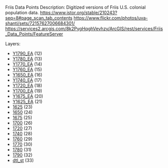 Friis Data Points
Description: Digitized versions of Friis U.S. colonial population data. https://www.jstor.org/stable/210243?seq=8#page_scan_tab_contents https://www.flickr.com/photos/uva-shanti/sets/72157627006684301/ 
https://services2.arcgis.com/8k2PygHqghVevhzy/ArcGIS/rest/services/Friis_Data_Points/FeatureServer

Layers:  
<ul>
<li><a href="/8k2PygHqghVevhzy/ArcGIS/rest/services/Friis_Data_Points/FeatureServer/12">Y1790_EA</a> (12)</li>
<li><a href="/8k2PygHqghVevhzy/ArcGIS/rest/services/Friis_Data_Points/FeatureServer/13">Y1780_EA</a> (13)</li>
<li><a href="/8k2PygHqghVevhzy/ArcGIS/rest/services/Friis_Data_Points/FeatureServer/14">Y1770_EA</a> (14)</li>
<li><a href="/8k2PygHqghVevhzy/ArcGIS/rest/services/Friis_Data_Points/FeatureServer/15">Y1760_EA</a> (15)</li>
<li><a href="/8k2PygHqghVevhzy/ArcGIS/rest/services/Friis_Data_Points/FeatureServer/16">Y1650_EA</a> (16)</li>
<li><a href="/8k2PygHqghVevhzy/ArcGIS/rest/services/Friis_Data_Points/FeatureServer/17">Y1740_EA</a> (17)</li>
<li><a href="/8k2PygHqghVevhzy/ArcGIS/rest/services/Friis_Data_Points/FeatureServer/18">Y1720_EA</a> (18)</li>
<li><a href="/8k2PygHqghVevhzy/ArcGIS/rest/services/Friis_Data_Points/FeatureServer/19">Y1700_EA</a> (19)</li>
<li><a href="/8k2PygHqghVevhzy/ArcGIS/rest/services/Friis_Data_Points/FeatureServer/20">Y1675_EA</a> (20)</li>
<li><a href="/8k2PygHqghVevhzy/ArcGIS/rest/services/Friis_Data_Points/FeatureServer/21">Y1625_EA</a> (21)</li>
<li><a href="/8k2PygHqghVevhzy/ArcGIS/rest/services/Friis_Data_Points/FeatureServer/23">1625</a> (23)</li>
<li><a href="/8k2PygHqghVevhzy/ArcGIS/rest/services/Friis_Data_Points/FeatureServer/24">1650</a> (24)</li>
<li><a href="/8k2PygHqghVevhzy/ArcGIS/rest/services/Friis_Data_Points/FeatureServer/25">1675</a> (25)</li>
<li><a href="/8k2PygHqghVevhzy/ArcGIS/rest/services/Friis_Data_Points/FeatureServer/26">1700</a> (26)</li>
<li><a href="/8k2PygHqghVevhzy/ArcGIS/rest/services/Friis_Data_Points/FeatureServer/27">1720</a> (27)</li>
<li><a href="/8k2PygHqghVevhzy/ArcGIS/rest/services/Friis_Data_Points/FeatureServer/28">1740</a> (28)</li>
<li><a href="/8k2PygHqghVevhzy/ArcGIS/rest/services/Friis_Data_Points/FeatureServer/29">1760</a> (29)</li>
<li><a href="/8k2PygHqghVevhzy/ArcGIS/rest/services/Friis_Data_Points/FeatureServer/30">1770</a> (30)</li>
<li><a href="/8k2PygHqghVevhzy/ArcGIS/rest/services/Friis_Data_Points/FeatureServer/31">1780</a> (31)</li>
<li><a href="/8k2PygHqghVevhzy/ArcGIS/rest/services/Friis_Data_Points/FeatureServer/32">1790</a> (32)</li>
<li><a href="/8k2PygHqghVevhzy/ArcGIS/rest/services/Friis_Data_Points/FeatureServer/33">dtl_st</a> (33)</li>
</ul>
